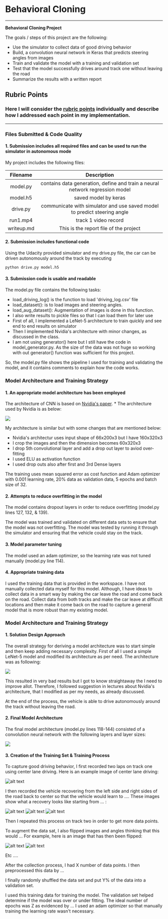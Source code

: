 # **Behavioral Cloning** 
---

**Behavioral Cloning Project**

The goals / steps of this project are the following:
* Use the simulator to collect data of good driving behavior
* Build, a convolution neural network in Keras that predicts steering angles from images
* Train and validate the model with a training and validation set
* Test that the model successfully drives around track one without leaving the road
* Summarize the results with a written report


[//]: # (Image References)

[image1]: ./examples/placeholder.png "Model Visualization"
[image2]: ./examples/placeholder.png "Grayscaling"
[image3]: ./examples/placeholder_small.png "Recovery Image"
[image4]: ./examples/placeholder_small.png "Recovery Image"
[image5]: ./examples/placeholder_small.png "Recovery Image"
[image6]: ./examples/placeholder_small.png "Normal Image"
[image7]: ./examples/placeholder_small.png "Flipped Image"

## Rubric Points
### Here I will consider the [rubric points](https://review.udacity.com/#!/rubrics/432/view) individually and describe how I addressed each point in my implementation.  

---
### Files Submitted & Code Quality

#### 1. Submission includes all required files and can be used to run the simulator in autonomous mode

My project includes the following files:

|  Filename   |   Description  | 
|:-------------:|:-------------:|
| model.py | contains data generation, define and train a neural network regression model |
| model.h5 | saved model by keras |
| drive.py | communicate with simulator and use saved model to predict steering angle  |
| run1.mp4 | track 1 video record |
| writeup.md | This is the report file of the project |

#### 2. Submission includes functional code
Using the Udacity provided simulator and my drive.py file, the car can be driven autonomously around the track by executing 
```sh
python drive.py model.h5
```

#### 3. Submission code is usable and readable

The model.py file contains the following tasks:
* load_driving_log() is the function to load 'driving_log.csv' file 
* load_dataset(): is to load images and steering angles.
* load_aug_dataset(): Augmentation of images is done in this function.
* I also write results to pickle files so that I can load them for later use
* First of all, I implemented a LeNet-5 architecture to train quickly and see end to end results on simulator
* Then I implemented Nvidia's architecture with minor changes, as discussed in the class.
* I am not using generator() here but I still have the code in model_generator.py. As the size of the data was not huge so working with out generator() function was sufficient for this project.

So, the model.py file shows the pipeline I used for training and validating the model, and it contains comments to explain how the code works.

### Model Architecture and Training Strategy

#### 1. An appropriate model architecture has been employed

The architecture of CNN is based on [Nvidia's paper](http://images.nvidia.com/content/tegra/automotive/images/2016/solutions/pdf/end-to-end-dl-using-px.pdf). * The architecture used by Nvidia is as below:

<img src="./nvidia.png">


My architecture is similar but with some changes that are mentioned below:
* Nvidia's architectur uses input shape of 66x200x3 but I have 160x320x3
* I crop the images and then the dimension becomes 60x320x3
* I drop 5th convolutional layer and add a drop out layer to aviod over-fitting
* I used ELU as activation function
* I used drop outs also after first and 3rd Dense layers

The training uses mean squared error as cost function and Adam optimizer with 0.001 learning rate,
20% data as validation data, 5 epochs and batch size of 32.

#### 2. Attempts to reduce overfitting in the model

The model contains dropout layers in order to reduce overfitting (model.py lines 127, 132, & 139). 

The model was trained and validated on different data sets to ensure that the model was not overfitting. The model was tested by running it through the simulator and ensuring that the vehicle could stay on the track.

#### 3. Model parameter tuning

The model used an adam optimizer, so the learning rate was not tuned manually (model.py line 114).

#### 4. Appropriate training data

I used the training data that is provided in the workspace. I have not manually collected data myself for this model. Although, I have ideas to collect data in a smart way by making the car leave the road and come back on the road. Collect data from both tracks and make the car leave at difficult locations and then make it come back on the road to capture a general model that is more robust than my existing model.

### Model Architecture and Training Strategy

#### 1. Solution Design Approach

The overall strategy for deriving a model architecture was to start simple and then keep adding necessary complexity. First of all I used a simple LeNet-5 model and modified its architecture as per need. The architecture was as following:

<img src="./lenet5.png">

This resulted in very bad results but I got to know straightaway the I need to improve allot. Therefore, I followed suggestion in lectures about Nvidia's architecture, that I modified as per my needs, as already discussed.

At the end of the process, the vehicle is able to drive autonomously around the track without leaving the road.

#### 2. Final Model Architecture

The final model architecture (model.py lines 118-144) consisted of a convolution neural network with the following layers and layer sizes:

<img src="./architecture.png">


#### 3. Creation of the Training Set & Training Process

To capture good driving behavior, I first recorded two laps on track one using center lane driving. Here is an example image of center lane driving:

![alt text][image2]

I then recorded the vehicle recovering from the left side and right sides of the road back to center so that the vehicle would learn to .... These images show what a recovery looks like starting from ... :

![alt text][image3]
![alt text][image4]
![alt text][image5]

Then I repeated this process on track two in order to get more data points.

To augment the data sat, I also flipped images and angles thinking that this would ... For example, here is an image that has then been flipped:

![alt text][image6]
![alt text][image7]

Etc ....

After the collection process, I had X number of data points. I then preprocessed this data by ...


I finally randomly shuffled the data set and put Y% of the data into a validation set. 

I used this training data for training the model. The validation set helped determine if the model was over or under fitting. The ideal number of epochs was Z as evidenced by ... I used an adam optimizer so that manually training the learning rate wasn't necessary.
